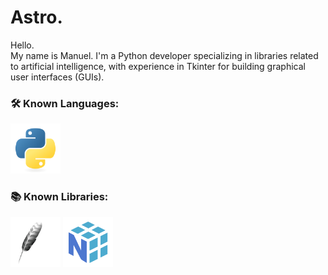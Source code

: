 # Astro.

Hello.  
My name is Manuel. I'm a Python developer specializing in libraries related to artificial intelligence, with experience in Tkinter for building graphical user interfaces (GUIs).

### 🛠️ Known Languages:
<img src="https://raw.githubusercontent.com/devicons/devicon/master/icons/python/python-original.svg" alt="Python" width="80" height="80"/>

### 📚 Known Libraries:
<img src="https://github.com/Astro247/Astro247/blob/main/tkinter_image.png?raw=true" width="80" height="80"/>
<img src="https://github.com/Astro247/Astro247/blob/main/numpy.png?raw=true" width="80" height="80"/>
